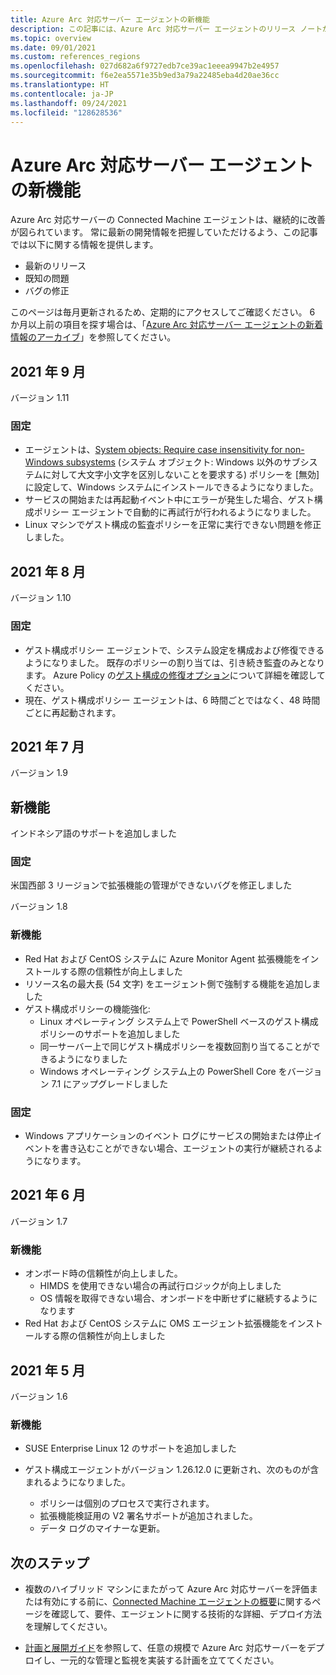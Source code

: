 ```yaml
---
title: Azure Arc 対応サーバー エージェントの新機能
description: この記事には、Azure Arc 対応サーバー エージェントのリリース ノートが含まれています。 まとめられている問題の多くについては、追加詳細のリンクがあります。
ms.topic: overview
ms.date: 09/01/2021
ms.custom: references_regions
ms.openlocfilehash: 027d682a6f9727edb7ce39ac1eeea9947b2e4957
ms.sourcegitcommit: f6e2ea5571e35b9ed3a79a22485eba4d20ae36cc
ms.translationtype: HT
ms.contentlocale: ja-JP
ms.lasthandoff: 09/24/2021
ms.locfileid: "128628536"
---
```

# <a name="whats-new-with-azure-arc-enabled-servers-agent"></a>Azure Arc 対応サーバー エージェントの新機能

Azure Arc 対応サーバーの Connected Machine エージェントは、継続的に改善が図られています。 常に最新の開発情報を把握していただけるよう、この記事では以下に関する情報を提供します。

- 最新のリリース
- 既知の問題
- バグの修正

このページは毎月更新されるため、定期的にアクセスしてご確認ください。 6 か月以上前の項目を探す場合は、「[Azure Arc 対応サーバー エージェントの新着情報のアーカイブ](agent-release-notes-archive.md)」を参照してください。

## <a name="september-2021"></a>2021 年 9 月

バージョン 1.11

### <a name="fixed"></a>固定

- エージェントは、[System objects: Require case insensitivity for non-Windows subsystems](/windows/security/threat-protection/security-policy-settings/system-objects-require-case-insensitivity-for-non-windows-subsystems) (システム オブジェクト: Windows 以外のサブシステムに対して大文字小文字を区別しないことを要求する) ポリシーを [無効] に設定して、Windows システムにインストールできるようになりました。
- サービスの開始または再起動イベント中にエラーが発生した場合、ゲスト構成ポリシー エージェントで自動的に再試行が行われるようになりました。
- Linux マシンでゲスト構成の監査ポリシーを正常に実行できない問題を修正しました。

## <a name="august-2021"></a>2021 年 8 月

バージョン 1.10

### <a name="fixed"></a>固定

- ゲスト構成ポリシー エージェントで、システム設定を構成および修復できるようになりました。 既存のポリシーの割り当ては、引き続き監査のみとなります。 Azure Policy の[ゲスト構成の修復オプション](../../governance/policy/concepts/guest-configuration-policy-effects.md)について詳細を確認してください。
- 現在、ゲスト構成ポリシー エージェントは、6 時間ごとではなく、48 時間ごとに再起動されます。

## <a name="july-2021"></a>2021 年 7 月

バージョン 1.9

## <a name="new-features"></a>新機能

インドネシア語のサポートを追加しました

### <a name="fixed"></a>固定

米国西部 3 リージョンで拡張機能の管理ができないバグを修正しました

バージョン 1.8

### <a name="new-features"></a>新機能

- Red Hat および CentOS システムに Azure Monitor Agent 拡張機能をインストールする際の信頼性が向上しました
- リソース名の最大長 (54 文字) をエージェント側で強制する機能を追加しました
- ゲスト構成ポリシーの機能強化:
  - Linux オペレーティング システム上で PowerShell ベースのゲスト構成ポリシーのサポートを追加しました
  - 同一サーバー上で同じゲスト構成ポリシーを複数回割り当てることができるようになりました
  - Windows オペレーティング システム上の PowerShell Core をバージョン 7.1 にアップグレードしました

### <a name="fixed"></a>固定

- Windows アプリケーションのイベント ログにサービスの開始または停止イベントを書き込むことができない場合、エージェントの実行が継続されるようになります。

## <a name="june-2021"></a>2021 年 6 月

バージョン 1.7

### <a name="new-features"></a>新機能

- オンボード時の信頼性が向上しました。
  - HIMDS を使用できない場合の再試行ロジックが向上しました
  - OS 情報を取得できない場合、オンボードを中断せずに継続するようになります
- Red Hat および CentOS システムに OMS エージェント拡張機能をインストールする際の信頼性が向上しました

## <a name="may-2021"></a>2021 年 5 月

バージョン 1.6

### <a name="new-features"></a>新機能

- SUSE Enterprise Linux 12 のサポートを追加しました
- ゲスト構成エージェントがバージョン 1.26.12.0 に更新され、次のものが含まれるようになりました。

   - ポリシーは個別のプロセスで実行されます。
   - 拡張機能検証用の V2 署名サポートが追加されました。
   - データ ログのマイナーな更新。

## <a name="next-steps"></a>次のステップ

- 複数のハイブリッド マシンにまたがって Azure Arc 対応サーバーを評価または有効にする前に、[Connected Machine エージェントの概要](agent-overview.md)に関するページを確認して、要件、エージェントに関する技術的な詳細、デプロイ方法を理解してください。

- [計画と展開ガイド](plan-at-scale-deployment.md)を参照して、任意の規模で Azure Arc 対応サーバーをデプロイし、一元的な管理と監視を実装する計画を立ててください。

